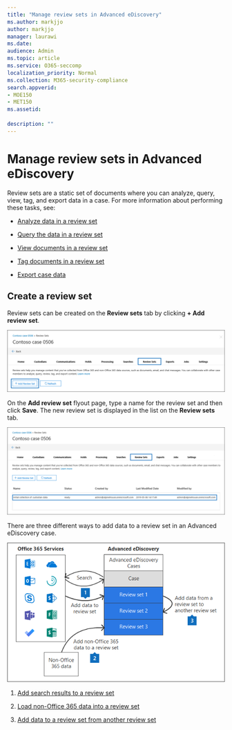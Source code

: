 ```yaml
---
title: "Manage review sets in Advanced eDiscovery"
ms.author: markjjo
author: markjjo
manager: laurawi
ms.date: 
audience: Admin
ms.topic: article
ms.service: O365-seccomp
localization_priority: Normal
ms.collection: M365-security-compliance 
search.appverid: 
- MOE150
- MET150
ms.assetid: 

description: ""
---
```


# Manage review sets in Advanced eDiscovery

Review sets are a static set of documents where you can analyze, query, view, tag, and export data in a case. For more information about performing these tasks, see:

- [Analyze data in a review set](analyzing-data-in-review-set.md)

- [Query the data in a review set](review-set-search.md)

- [View documents in a review set](view-documents-in-review-set.md)

- [Tag documents in a review set](tagging-documents.md)

- [Export case data](exporting-data-ediscover20.md)

## Create a review set

Review sets can be created on the **Review sets** tab by clicking **+ Add review set**.

![Add review set](media/f45c51d9-585d-47d1-b7fb-0288715e0b6a.png)

On the **Add review set** flyout page, type a name for the review set and then click **Save**. The new review set is displayed in the list on the **Review sets** tab.

![New review set listed on Review set tab](media/AeDnewreviewset.png)

There are three different ways to add data to a review set in an Advanced eDiscovery case.

![Three ways to add to a review sets](media/1f1f4efd-c03b-4255-bc3d-df358e56549c.png)

1. [Add search results to a review set](add-data-to-review-set.md)

2. [Load non-Office 365 data into a review set](load-non-office365-data.md)

3. [Add data to a review set from another review set](add-data-to-review-set-from-another-review-set.md)

